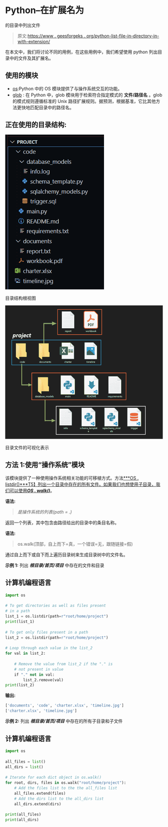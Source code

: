 # Python–在扩展名为

的目录中列出文件

> 原文:[https://www . geesforgeks . org/python-list-file-in-directory-in-with-extension/](https://www.geeksforgeeks.org/python-list-files-in-directory-with-extension/)

在本文中，我们将讨论不同的用例，在这些用例中，我们希望使用 python 列出目录中的文件及其扩展名。

## 使用的模块

*   [os](https://www.geeksforgeeks.org/os-module-python-examples/):Python 中的 OS 模块提供了与操作系统交互的功能。
*   [glob](https://www.geeksforgeeks.org/how-to-use-glob-function-to-find-files-recursively-in-python/) : 在 Python 中，glob 模块用于检索符合指定模式的 **文件/路径名** 。glob 的模式规则遵循标准的 Unix 路径扩展规则。据预测，根据基准，它比其他方法更快地匹配目录中的路径名。

## 正在使用的目录结构:

![](img/b682d1a384270357fb59ac885e19fb4d.png)

目录结构根视图

![](img/409086f3a5f131a290acdcb79d2e9170.png)

目录文件的可视化表示

## 方法 1:使用“操作系统”模块

该模块提供了一种使用操作系统相关功能的可移植方式。方法[***OS . listdir()***T5】列出一个目录中存在的所有文件。如果我们也想使用子目录，我们可以使用](https://www.geeksforgeeks.org/python-os-listdir-method/)[***OS . walk()***](https://www.geeksforgeeks.org/os-walk-python/)。

**语法:**

> *是操作系统的列表(path = .)*

返回一个列表，其中包含由路径给出的目录中的条目名称。

**语法:**

> os.walk(顶部，自上而下=真，一个错误=无，跟随链接=假)

通过自上而下或自下而上遍历目录树来生成目录树中的文件名。

**示例 1:** 列出 ***根目录/首页/项目*** 中存在的文件和目录

## 计算机编程语言

```py
import os

# To get directories as well as files present
# in a path
list_1 = os.listdir(path=r"root/home/project")
print(list_1)

# To get only files present in a path
list_2 = os.listdir(path=r"root/home/project")

# Loop through each value in the list_2
for val in list_2:

    # Remove the value from list_2 if the "." is 
    # not present in value
    if "." not in val:
        list_2.remove(val)
print(list_2)
```

**输出:**

```py
['documents', 'code', 'charter.xlsx', 'timeline.jpg']
['charter.xlsx', 'timeline.jpg']
```

**示例 2:** 列出 ***根目录/首页/项目*** 中存在的所有子目录和子文件

## 计算机编程语言

```py
import os

all_files = list()
all_dirs = list()

# Iterate for each dict object in os.walk()
for root, dirs, files in os.walk("root/home/project"):
    # Add the files list to the the all_files list
    all_files.extend(files)
    # Add the dirs list to the all_dirs list
    all_dirs.extend(dirs)

print(all_files)
print(all_dirs)
```